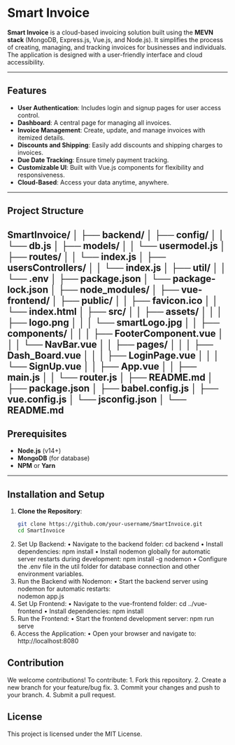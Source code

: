 # Smart Invoice

**Smart Invoice** is a cloud-based invoicing solution built using the **MEVN stack** (MongoDB, Express.js, Vue.js, and Node.js). It simplifies the process of creating, managing, and tracking invoices for businesses and individuals. The application is designed with a user-friendly interface and cloud accessibility.

---

## Features

- **User Authentication**: Includes login and signup pages for user access control.
- **Dashboard**: A central page for managing all invoices.
- **Invoice Management**: Create, update, and manage invoices with itemized details.
- **Discounts and Shipping**: Easily add discounts and shipping charges to invoices.
- **Due Date Tracking**: Ensure timely payment tracking.
- **Customizable UI**: Built with Vue.js components for flexibility and responsiveness.
- **Cloud-Based**: Access your data anytime, anywhere.

---

## Project Structure
SmartInvoice/
│
├── backend/
│   ├── config/
│   │   └── db.js
│   ├── models/
│   │   └── usermodel.js
│   ├── routes/
│   │   └── index.js
│   ├── usersControllers/
│   │   └── index.js
│   ├── util/
│   │   └── .env
│   ├── package.json
│   └── package-lock.json
│
├── node_modules/
│
├── vue-frontend/
│   ├── public/
│   │   ├── favicon.ico
│   │   └── index.html
│   ├── src/
│   │   ├── assets/
│   │   │   ├── logo.png
│   │   │   └── smartLogo.jpg
│   │   ├── components/
│   │   │   ├── FooterComponent.vue
│   │   │   └── NavBar.vue
│   │   ├── pages/
│   │   │   ├── Dash_Board.vue
│   │   │   ├── LoginPage.vue
│   │   │   └── SignUp.vue
│   │   ├── App.vue
│   │   ├── main.js
│   │   └── router.js
│   ├── README.md
│   ├── package.json
│   ├── babel.config.js
│   ├── vue.config.js
│   └── jsconfig.json
│
└── README.md
---

## Prerequisites

- **Node.js** (v14+)
- **MongoDB** (for database)
- **NPM** or **Yarn**

---

## Installation and Setup

1. **Clone the Repository**:
   ```bash
   git clone https://github.com/your-username/SmartInvoice.git
   cd SmartInvoice 
2. Set Up Backend:
	•	Navigate to the backend folder:
   cd backend
  •	Install dependencies:
   npm install
   •	Install nodemon globally for automatic server restarts during development:
   npm install -g nodemon
   •	Configure the .env file in the util folder for database connection and other environment variables.
3.	Run the Backend with Nodemon:
	•	Start the backend server using nodemon for automatic restarts:   
  nodemon app.js
4.	Set Up Frontend:
	•	Navigate to the vue-frontend folder:
    cd ../vue-frontend
  •	Install dependencies:
    npm install
5.	Run the Frontend:
	•	Start the frontend development server:
   npm run serve
6.	Access the Application:
	•	Open your browser and navigate to:
  http://localhost:8080

## Contribution

We welcome contributions! To contribute:
	1.	Fork this repository.
	2.	Create a new branch for your feature/bug fix.
	3.	Commit your changes and push to your branch.
	4.	Submit a pull request.	
## License

This project is licensed under the MIT License. 
